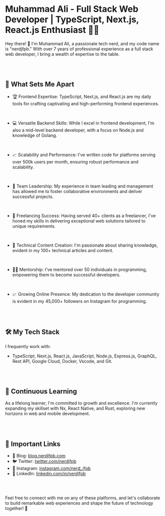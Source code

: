# Muhammad Ali - Full Stack Web Developer | TypeScript, Next.js, React.js Enthusiast 👨‍💻

Hey there! 👋 I'm Muhammad Ali, a passionate tech nerd, and my code name is "nerdjfpb." With over 7 years of professional experience as a full stack web developer, I bring a wealth of expertise to the table.

</br>
</br>

## 🚀 What Sets Me Apart

- 🏆 Frontend Expertise: TypeScript, Next.js, and React.js are my daily tools for crafting captivating and high-performing frontend experiences.
</br>

- 💻 Versatile Backend Skills: While I excel in frontend development, I'm also a mid-level backend developer, with a focus on Node.js and knowledge of Golang.
 </br>
 
- 📈 Scalability and Performance: I've written code for platforms serving over 500k users per month, ensuring robust performance and scalability.
 </br>
 
- 👥 Team Leadership: My experience in team leading and management has allowed me to foster collaborative environments and deliver successful projects.
</br>

- 💼 Freelancing Success: Having served 40+ clients as a freelancer, I've honed my skills in delivering exceptional web solutions tailored to unique requirements.
</br>

- 📝 Technical Content Creation: I'm passionate about sharing knowledge, evident in my 100+ technical articles and content.
</br>

- 👨‍🏫 Mentorship: I've mentored over 50 individuals in programming, empowering them to become successful developers.
</br>

- 📈 Growing Online Presence: My dedication to the developer community is evident in my 45,000+ followers on Instagram for programming.

</br>
</br>

## 🛠 My Tech Stack

I frequently work with:
- TypeScript, Next.js, React.js, JavaScript, Node.js, Express.js, GraphQL, Rest API, Google Cloud, Docker, Vscode, and Git.

</br>
</br>

## 🌱 Continuous Learning

As a lifelong learner, I'm committed to growth and excellence. I'm currently expanding my skillset with Nx, React Native, and Rust, exploring new horizons in web and mobile development.

</br>
</br>

## 🔗 Important Links

- 📝 Blog: [blog.nerdjfpb.com](https://blog.nerdjfpb.com)
- 🐦 Twitter: [twitter.com/nerdjfpb](https://twitter.com/nerdjfpb)
- 📸 Instagram: [instagram.com/nerd_jfpb](https://instagram.com/nerd_jfpb)
- 👔 LinkedIn: [linkedin.com/in/nerdjfpb](https://www.linkedin.com/in/nerdjfpb/)

</br>
</br>

Feel free to connect with me on any of these platforms, and let's collaborate to build remarkable web experiences and shape the future of technology together! 🌟

